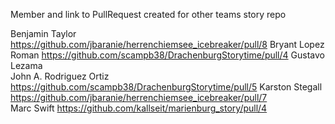 
Member and link to PullRequest created for other teams story repo

Benjamin Taylor			https://github.com/jbaranie/herrenchiemsee_icebreaker/pull/8
Bryant Lopez Roman 		https://github.com/scampb38/DrachenburgStorytime/pull/4
Gustavo Lezama 			
John A. Rodriguez Ortiz  https://github.com/scampb38/DrachenburgStorytime/pull/5
Karston Stegall 	    https://github.com/jbaranie/herrenchiemsee_icebreaker/pull/7	
Marc Swift				https://github.com/kallseit/marienburg_story/pull/4